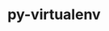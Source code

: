 ---
title: "py-virtualenv"
layout: cache
categories: [package, develop-2025-03-30]
meta: {"compilers": ["gcc@11.4.0", "gcc@13.2.0", "intel-oneapi-compilers@2024.2.1"], "num_specs": 5, "num_specs_by_stack": {"e4s": 2, "e4s-oneapi": 2, "ml-linux-x86_64-rocm": 1, "root": 5}, "oss": ["ubuntu22.04", "ubuntu24.04"], "platforms": ["linux"], "stacks": ["e4s", "e4s-oneapi", "ml-linux-x86_64-rocm", "root"], "targets": ["x86_64_v3"], "versions": ["20.26.5"]}
spec_details: [{"compiler": "intel-oneapi-compilers@2024.2.1", "hash": "immy2hv6galnzlqr25debcbimzvk5jdo", "os": "ubuntu22.04", "platform": "linux", "size": "-", "stacks": ["e4s-oneapi", "root"], "target": "x86_64_v3", "variants": ["build_system=python_pip"], "versions": ["20.26.5"]}, {"compiler": "gcc@13.2.0", "hash": "n7ra3sivw6lqprl7ob5jhewyawdll34m", "os": "ubuntu24.04", "platform": "linux", "size": "-", "stacks": ["ml-linux-x86_64-rocm", "root"], "target": "x86_64_v3", "variants": ["build_system=python_pip"], "versions": ["20.26.5"]}, {"compiler": "gcc@11.4.0", "hash": "nocdtnkdhaqxmpdhsnkl5fo7cj27mnpw", "os": "ubuntu22.04", "platform": "linux", "size": "-", "stacks": ["e4s", "root"], "target": "x86_64_v3", "variants": ["build_system=python_pip"], "versions": ["20.26.5"]}, {"compiler": "intel-oneapi-compilers@2024.2.1", "hash": "qrgbtxttrpb6imvzibvqbosl63trtxlk", "os": "ubuntu22.04", "platform": "linux", "size": "-", "stacks": ["e4s-oneapi", "root"], "target": "x86_64_v3", "variants": ["build_system=python_pip"], "versions": ["20.26.5"]}, {"compiler": "gcc@11.4.0", "hash": "yvjjt3twxmbuekmpvjnjk7ifito3uufi", "os": "ubuntu22.04", "platform": "linux", "size": "-", "stacks": ["e4s", "root"], "target": "x86_64_v3", "variants": ["build_system=python_pip"], "versions": ["20.26.5"]}]
---